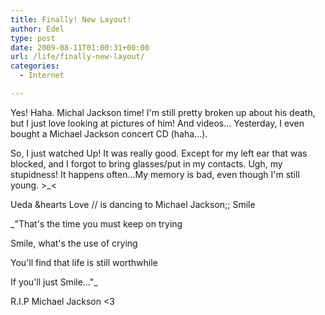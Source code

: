 ```yaml
---
title: Finally! New Layout!
author: Edel
type: post
date: 2009-08-11T01:00:31+00:00
url: /life/finally-new-layout/
categories:
  - Internet

---
```

Yes! Haha. Michal Jackson time! I'm still pretty broken up about his death, but I just love looking at pictures of him! And videos... Yesterday, I even bought a Michael Jackson concert CD (haha...).

So, I just watched Up! It was really good. Except for my left ear that was blocked, and I forgot to bring glasses/put in my contacts. Ugh, my stupidness! It happens often...My memory is bad, even though I'm still young. >_<

Ueda &hearts Love // is dancing to Michael Jackson;; Smile

_"That's the time you must keep on trying
  
Smile, what's the use of crying
  
You'll find that life is still worthwhile
  
If you'll just Smile..."_

R.I.P Michael Jackson <3



